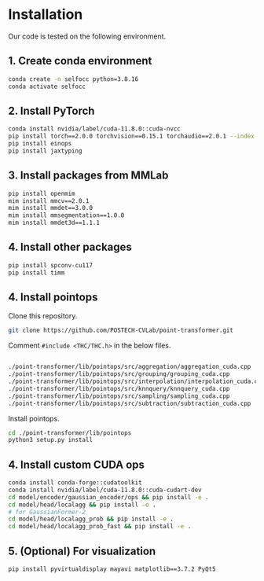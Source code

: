# Installation
Our code is tested on the following environment.

## 1. Create conda environment
```bash
conda create -n selfocc python=3.8.16
conda activate selfocc
```

## 2. Install PyTorch
```bash
conda install nvidia/label/cuda-11.8.0::cuda-nvcc
pip install torch==2.0.0 torchvision==0.15.1 torchaudio==2.0.1 --index-url https://download.pytorch.org/whl/cu118
pip install einops
pip install jaxtyping
```

## 3. Install packages from MMLab
```bash
pip install openmim
mim install mmcv==2.0.1
mim install mmdet==3.0.0
mim install mmsegmentation==1.0.0
mim install mmdet3d==1.1.1
```

## 4. Install other packages
```bash
pip install spconv-cu117
pip install timm
```

## 4. Install pointops
Clone this repository.
```bash
git clone https://github.com/POSTECH-CVLab/point-transformer.git
```
Comment `#include <THC/THC.h>` in the below files.
```bash

./point-transformer/lib/pointops/src/aggregation/aggregation_cuda.cpp
./point-transformer/lib/pointops/src/grouping/grouping_cuda.cpp
./point-transformer/lib/pointops/src/interpolation/interpolation_cuda.cpp
./point-transformer/lib/pointops/src/knnquery/knnquery_cuda.cpp
./point-transformer/lib/pointops/src/sampling/sampling_cuda.cpp
./point-transformer/lib/pointops/src/subtraction/subtraction_cuda.cpp
```
Install pointops.
```bash
cd ./point-transformer/lib/pointops
python3 setup.py install
```

## 4. Install custom CUDA ops
```bash
conda install conda-forge::cudatoolkit
conda install nvidia/label/cuda-11.8.0::cuda-cudart-dev
cd model/encoder/gaussian_encoder/ops && pip install -e .
cd model/head/localagg && pip install -e .
# for GaussianFormer-2
cd model/head/localagg_prob && pip install -e .
cd model/head/localagg_prob_fast && pip install -e .
```

## 5. (Optional) For visualization
```bash
pip install pyvirtualdisplay mayavi matplotlib==3.7.2 PyQt5
```